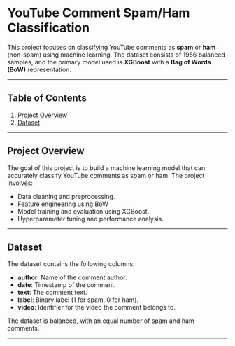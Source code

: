 # YouTube Comment Spam/Ham Classification

This project focuses on classifying YouTube comments as **spam** or **ham** (non-spam) using machine learning. The dataset consists of 1956  balanced samples, and the primary model used is **XGBoost** with a **Bag of Words (BoW)** representation.

---

## Table of Contents
1. [Project Overview](#project-overview)
2. [Dataset](#dataset)

---

## Project Overview
The goal of this project is to build a machine learning model that can accurately classify YouTube comments as spam or ham. The project involves:
- Data cleaning and preprocessing.
- Feature engineering using BoW
- Model training and evaluation using XGBoost.
- Hyperparameter tuning and performance analysis.

---

## Dataset
The dataset contains the following columns:
- **author**: Name of the comment author.
- **date**: Timestamp of the comment.
- **text**: The comment text.
- **label**: Binary label (1 for spam, 0 for ham).
- **video**: Identifier for the video the comment belongs to.

The dataset is balanced, with an equal number of spam and ham comments.

---
